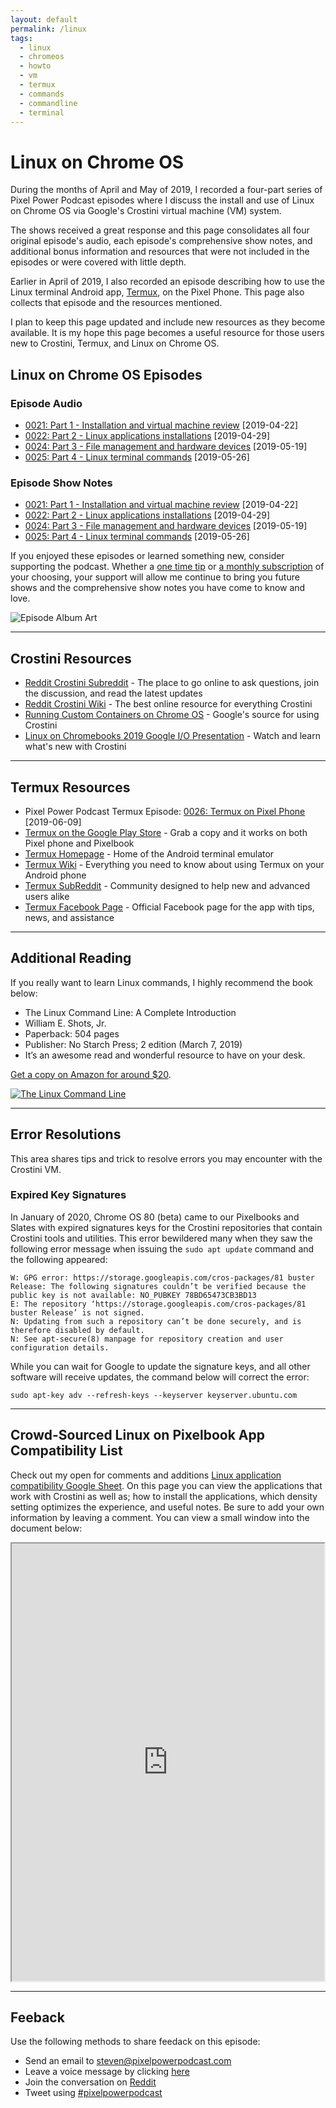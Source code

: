 ```yaml
---
layout: default
permalink: /linux
tags:
  - linux
  - chromeos
  - howto
  - vm
  - termux
  - commands
  - commandline
  - terminal
---
```


# Linux on Chrome OS

During the months of April and May of 2019, I recorded a four-part series of Pixel Power Podcast episodes where I discuss the install and use of Linux on Chrome OS via Google's Crostini virtual machine (VM) system.

The shows received a great response and this page consolidates all four original episode's audio, each episode's comprehensive show notes, and additional bonus information and resources that were not included in the episodes or were covered with little depth.

Earlier in April of 2019, I also recorded an episode describing how to use the Linux terminal Android app, [Termux](https://termux.com), on the Pixel Phone. This page also collects that episode and the resources mentioned.

I plan to keep this page updated and include new resources as they become available. It is my hope this page becomes a useful resource for those users new to Crostini, Termux, and Linux on Chrome OS.

## Linux on Chrome OS Episodes

### Episode Audio

- [0021: Part 1 - Installation and virtual machine review](/021) [2019-04-22]
- [0022: Part 2 - Linux applications installations](/0022) [2019-04-29]
- [0024: Part 3 - File management and hardware devices](/0024) [2019-05-19]
- [0025: Part 4 - Linux terminal commands](/0025) [2019-05-26]

### Episode Show Notes

- [0021: Part 1 - Installation and virtual machine review](https://docs.google.com/document/d/1AHhXEgUDgTeoHnSHq0n46R6FUXaJZVPyIMKWQPg-atI/edit?usp=sharing) [2019-04-22]
- [0022: Part 2 - Linux applications installations](https://docs.google.com/document/d/1kPbzHYavLEZoJyspYjncVw0oF9QjJn-4I00nacZZ5aU/edit?usp=sharing) [2019-04-29]
- [0024: Part 3 - File management and hardware devices](https://docs.google.com/document/d/1Meghu4O_XsYgy_Q2bg5J4l29yAGAnhapnO4qDGSHK7Y/edit?usp=sharing) [2019-05-19]
- [0025: Part 4 - Linux terminal commands](https://docs.google.com/document/d/1_6VOA8tSHkb9wu7xyomtnLp27-WdDPNMZf7T6MXlpy0/edit?usp=sharing) [2019-05-26]

If you enjoyed these episodes or learned something new, consider supporting the podcast. Whether a [one time tip](https://www.paypal.me/stevencombs) or [a monthly subscription](https://anchor.fm/pixelpowerpodcast/support) of your choosing, your support will allow me continue to bring you future shows and the comprehensive show notes you have come to know and love.

![Episode Album Art](/images/design/linux-on-chromeos.png)

<hr>

## Crostini Resources

- [Reddit Crostini Subreddit](https://www.reddit.com/r/Crostini/) - The place to go online to ask questions, join the discussion, and read the latest updates
- [Reddit Crostini Wiki](https://old.reddit.com/r/Crostini/wiki/index) - The best online resource for everything Crostini
- [Running Custom Containers on Chrome OS](https://chromium.googlesource.com/chromiumos/docs/+/master/containers_and_vms.md) - Google's source for using Crostini
- [Linux on Chromebooks 2019 Google I/O Presentation](https://www.youtube.com/watch?v=pRlh8LX4kQI) - Watch and learn what's new with Crostini

<hr>

## Termux Resources

- Pixel Power Podcast Termux Episode: [0026: Termux on Pixel Phone](/0026) [2019-06-09]
- [Termux on the Google Play Store](https://play.google.com/store/apps/details?id=com.termux&hl=en_US) - Grab a copy and it works on both Pixel phone and Pixelbook
- [Termux Homepage](https://termux.com/) - Home of the Android terminal emulator
- [Termux Wiki](https://wiki.termux.com/wiki/Main_Page) - Everything you need to know about using Termux on your Android phone
- [Termux SubReddit](https://www.reddit.com/r/termux/) - Community designed to help new and advanced users alike
- [Termux Facebook Page](https://www.facebook.com/termux/) - Official Facebook page for the app with tips, news, and assistance

<hr>

## Additional Reading

If you really want to learn Linux commands, I highly recommend the book below:

- The Linux Command Line: A Complete Introduction
- William E. Shots, Jr.
- Paperback: 504 pages
- Publisher: No Starch Press; 2 edition (March 7, 2019)
- It’s an awesome read and wonderful resource to have on your desk.

[Get a copy on Amazon for around $20](https://amzn.to/39zpSMm).

[![The Linux Command Line](https://images-na.ssl-images-amazon.com/images/I/51-T4ZwKduL._SX376_BO1,204,203,200_.jpg)](https://amzn.to/39zpSMm)

<hr>

## Error Resolutions

This area shares tips and trick to resolve errors you may encounter with the Crostini VM.

### Expired Key Signatures

In January of 2020, Chrome OS 80 (beta) came to our Pixelbooks and Slates with expired signatures keys for the Crostini repositories that contain Crostini tools and utilities. This error bewildered many when they saw the following error message when issuing the `sudo apt update` command and the following appeared:

```
W: GPG error: https://storage.googleapis.com/cros-packages/81 buster Release: The following signatures couldn’t be verified because the public key is not available: NO_PUBKEY 78BD65473CB3BD13
E: The repository ‘https://storage.googleapis.com/cros-packages/81 buster Release’ is not signed.
N: Updating from such a repository can’t be done securely, and is therefore disabled by default.
N: See apt-secure(8) manpage for repository creation and user configuration details.
```

While you can wait for Google to update the signature keys, and all other software will receive updates, the command below will correct the error:

```
sudo apt-key adv --refresh-keys --keyserver keyserver.ubuntu.com
```

<hr>

## Crowd-Sourced Linux on Pixelbook App Compatibility List

Check out my open for comments and additions [Linux application compatibility Google Sheet](https://docs.google.com/spreadsheets/d/1Roo_GXUewJamb6_OUVbdYW2w5o9XJLXYW392s8TAA-Y/edit?usp=sharing). On this page you can view the applications that work with Crostini as well as; how to install the applications, which density setting optimizes the experience, and useful notes. Be sure to add your own information by leaving a comment. You can view a small window into the document below:

<p><iframe src="https://docs.google.com/spreadsheets/d/e/2PACX-1vR-0z0oZFgd1DYnDW4yCOy3hzY-OuFCi1I9wcXGtm3us9IJqkwyZwAQgXtAk33RzoQMo4yH88IydVkj/pubhtml?widget=true&amp;headers=false" width="500px" height="700px" scrolling="yes"></iframe></p>

<hr>

## Feeback

Use the following methods to share feedack on this episode:

* Send an email to <steven@pixelpowerpodcast.com>
* Leave a voice message by clicking [here](https://anchor.fm/pixelpowerpodcast/message)
* Join the conversation on [Reddit](https://www.reddit.com/r/pixelpowerpodcast/)
* Tweet using [#pixelpowerpodcast](https://twitter.com/search?q=%23pixelpowerpodcast&src=typed_query)

<div id="amzn-assoc-ad-b81e3a4c-a2a4-4d9a-a47b-7d707c42cb86"></div><script async src="//z-na.amazon-adsystem.com/widgets/onejs?MarketPlace=US&adInstanceId=b81e3a4c-a2a4-4d9a-a47b-7d707c42cb86"></script>
